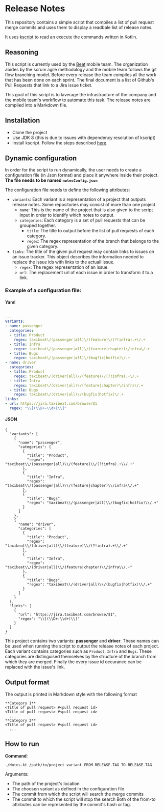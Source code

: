 # Release Notes

This repository contains a simple script that compiles a list of pull request merge commits and uses them to display a readbale list of release notes.

It uses [kscript](https://github.com/holgerbrandl/kscript) to read an execute the commands written in Kotlin.

## Reasoning
This script is currently used by the [Beat](https://github.com/beatlabs) mobile team. The organization abides by the scrum agile methodology and the mobile team follows the git flow branching model. Before every release the team compiles 
all the work that has been done on each sprint. The final document is a list of Github's Pull Requests that link to a Jira issue ticket.

This goal of this script is to laverage the infrastracture of the company and the mobile team's workflow to automate this task. The release notes are compiled into a Markdown file.

## Installation
* Clone the project
* Use JDK 8 (this is due to issues with dependency resolution of kscript)
* Install kscript. Follow the steps described [here](https://github.com/holgerbrandl/kscript#installation).

## Dynamic configuration
In order for the script to run dynamically, the user needs to create a configuration file (in Json format) and place it anywhere inside their project. **The file needs to be named `notesConfig.json`**

The configuration file needs to define the following attributes:
- `variants`: Each variant is a representation of a project that outputs release notes. Some repositories may consist of more than one project.
  - `name`: This is the name of the project that is also given to the script input in order to identify which notes to output.
  - `categories`: Each category is a set of pull requests that can be grouped together.
    - `title`: The title to output before the list of pull requests of each category.
    - `regex`: The regex representation of the branch that belongs to the given category.
- `links`: The title of the given pull request may contain links to issues on an issue tracker. This object describes the information needed to replace the issue ids with links to the actuall issue.
  - `regex`: The regex representation of an issue.
  - `url`: The replacement url of each issue in order to transform it to a link.

### Example of a configuration file:

#### Yaml
```yaml

---
variants:
- name: passenger
  categories:
  - title: Product
    regex: taxibeat\/(passenger|all)\/(feature)\/(?!infra).+\/.+
  - title: Infra
    regex: taxibeat\/(passenger|all)\/(feature|chapter)\/infra\/.+
  - title: Bugs
    regex: taxibeat\/(passenger|all)\/(bugfix|hotfix)\/.+
- name: driver
  categories:
  - title: Product
    regex: taxibeat\/(driver|all)\/(feature)\/(?!infra).+\/.+
  - title: Infra
    regex: taxibeat\/(driver|all)\/(feature|chapter)\/infra\/.+
  - title: Bugs
    regex: taxibeat\/(driver|all)\/(bugfix|hotfix)\/.+
links:
- url: https://jira.taxibeat.com/browse/$1
  regex: "\\[(\\D+-\\d+)\\]"

```

#### JSON
```
{
  "variants": [
    {
      "name": "passenger",
      "categories": [
        {
          "title": "Product",
          "regex": "taxibeat\\/(passenger|all)\\/(feature)\\/(?!infra).+\\/.+"
        },
        {
          "title": "Infra",
          "regex": "taxibeat\\/(passenger|all)\\/(feature|chapter)\\/infra\\/.+"
        },
        {
          "title": "Bugs",
          "regex": "taxibeat\\/(passenger|all)\\/(bugfix|hotfix)\\/.+"
        }
      ]
    },
    {
      "name": "driver",
      "categories": [
        {
          "title": "Product",
          "regex": "taxibeat\\/(driver|all)\\/(feature)\\/(?!infra).+\\/.+"
        },
        {
          "title": "Infra",
          "regex": "taxibeat\\/(driver|all)\\/(feature|chapter)\\/infra\\/.+"
        },
        {
          "title": "Bugs",
          "regex": "taxibeat\\/(driver|all)\\/(bugfix|hotfix)\\/.+"
        }
      ]
    }
  ],
  "links": [
    {
      "url": "https://jira.taxibeat.com/browse/$1",
      "regex": "\\[(\\D+-\\d+)\\]"
    }
  ]
}

```
This project contains two variants: **passenger** and **driver**. These names can be used when running the script to output the release notes of each project.
Each variant contains categories such as `Product`, `Infra` and `Bugs`. These categories are distinguised themselves by the structure of the branch from which they are merged.
Finally the every issue id occurance can be replaced with the issue's link.

## Output format
The output is printed in Markdown style with the following format
```
**Category 1**
<Title of pull request> #<pull request id>
<Title of pull request> #<pull request id>
  ...
**Category 2** 
<Title of pull request> #<pull request id>
  ...
```

## How to run 

**Command**:
```
./Notes.kt /path/to/project variant FROM-RELEASE-TAG TO-RELEASE-TAG
```
Arguments: 
* The path of the project's location
* The choosen variant as defined in the configuration file
* The commit from which the script will search the merge commits
* The commit to which the script will stop the search
Both of the from-to attributes can be represented by the commit's hash or tag. 
